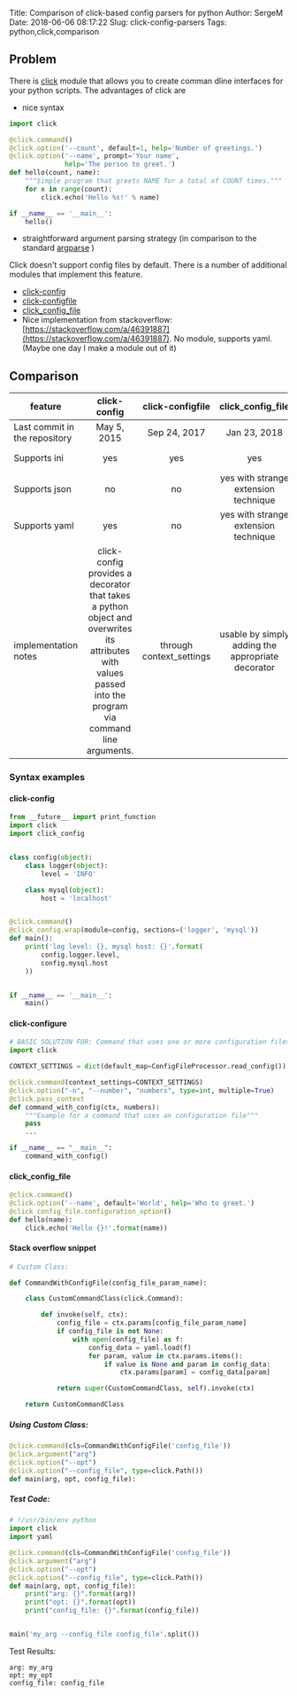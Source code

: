 Title: Comparison of click-based config parsers for python
Author: SergeM
Date: 2018-06-06 08:17:22
Slug: click-config-parsers
Tags: python,click,comparison


## Problem 
There is [click](click.pocoo.org/) module that allows you to create comman dline interfaces for your python scripts.
The advantages of click are

* nice syntax 
```python
import click

@click.command()
@click.option('--count', default=1, help='Number of greetings.')
@click.option('--name', prompt='Your name',
              help='The person to greet.')
def hello(count, name):
    """Simple program that greets NAME for a total of COUNT times."""
    for x in range(count):
        click.echo('Hello %s!' % name)

if __name__ == '__main__':
    hello()

```

* straightforward argument parsing strategy (in comparison to the standard [argparse](https://docs.python.org/3/library/argparse.html) )

Click doesn't support config files by default. There is a number of additional modules that implement this feature.

* [click-config](https://github.com/EverythingMe/click-config)
* [click-configfile](https://github.com/click-contrib/click-configfile)
* [click_config_file](https://github.com/phha/click_config_file)
* Nice implementation from stackoverflow: [https://stackoverflow.com/a/46391887](https://stackoverflow.com/a/46391887). No module, supports yaml. (Maybe one day I make a module out of it)


## Comparison


| feature                      | click-config  | click-configfile | click_config_file  | SO snippet
| ---------------------------- |:-------------:| :---------------:| :-----------------:| :---------------: |
| Last commit in the repository| May 5, 2015   | Sep 24, 2017     | Jan 23, 2018                         | -
| Supports ini                 | yes           |              yes |              yes                     | easy to implement
| Supports json                | no            |               no | yes with strange extension technique | easy to implement
| Supports yaml                | yes           |               no | yes with strange extension technique | yes
| implementation notes         | click-config provides a decorator that takes a python object and overwrites its attributes with values passed into the program via command line arguments. | through context_settings | usable by simply adding the appropriate decorator | Default values from `click.option` don't work as expected. They override values from the file. One have to check for defaults manually. Not sure if environment variables work nicely. 


### Syntax examples
#### click-config
```python
from __future__ import print_function
import click
import click_config


class config(object):
    class logger(object):
        level = 'INFO'

    class mysql(object):
        host = 'localhost'


@click.command()
@click_config.wrap(module=config, sections=('logger', 'mysql'))
def main():
    print('log level: {}, mysql host: {}'.format(
        config.logger.level,
        config.mysql.host
    ))


if __name__ == '__main__':
    main()
```



#### click-configure
```python
# BASIC SOLUTION FOR: Command that uses one or more configuration files.
import click

CONTEXT_SETTINGS = dict(default_map=ConfigFileProcessor.read_config())

@click.command(context_settings=CONTEXT_SETTINGS)
@click.option("-n", "--number", "numbers", type=int, multiple=True)
@click.pass_context
def command_with_config(ctx, numbers):
    """Example for a command that uses an configuration file"""
    pass
    ...

if __name__ == "__main__":
    command_with_config()
```

#### click_config_file

```python
@click.command()
@click.option('--name', default='World', help='Who to greet.')
@click_config_file.configuration_option()
def hello(name):
    click.echo('Hello {}!'.format(name))
```


#### Stack overflow snippet 

```python
# Custom Class:

def CommandWithConfigFile(config_file_param_name):

    class CustomCommandClass(click.Command):

        def invoke(self, ctx):
            config_file = ctx.params[config_file_param_name]
            if config_file is not None:
                with open(config_file) as f:
                    config_data = yaml.load(f)
                    for param, value in ctx.params.items():
                        if value is None and param in config_data:
                            ctx.params[param] = config_data[param]

            return super(CustomCommandClass, self).invoke(ctx)

    return CustomCommandClass
```
##### Using Custom Class:
```python
@click.command(cls=CommandWithConfigFile('config_file'))
@click.argument("arg")
@click.option("--opt")
@click.option("--config_file", type=click.Path())
def main(arg, opt, config_file):
```

##### Test Code:
```python
# !/usr/bin/env python
import click
import yaml

@click.command(cls=CommandWithConfigFile('config_file'))
@click.argument("arg")
@click.option("--opt")
@click.option("--config_file", type=click.Path())
def main(arg, opt, config_file):
    print("arg: {}".format(arg))
    print("opt: {}".format(opt))
    print("config_file: {}".format(config_file))


main('my_arg --config_file config_file'.split())
```

Test Results:
```
arg: my_arg
opt: my_opt
config_file: config_file    
```



